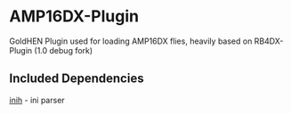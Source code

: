 # AMP16DX-Plugin
GoldHEN Plugin used for loading AMP16DX flies, heavily based on RB4DX-Plugin (1.0 debug fork)

## Included Dependencies

[inih](https://github.com/benhoyt/inih) - ini parser